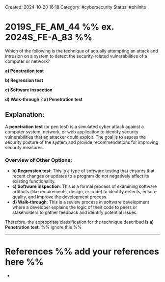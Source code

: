 Created: 2024-10-20 16:18
Category: #cybersecurity
Status: #philnits



# 2019S_FE_AM_44 %% ex. 2024S_FE-A_83 %%

Which of the following is the technique of actually attempting an attack and intrusion on a system to detect the security-related vulnerabilities of a computer or network?

**a) Penetration test**

**b) Regression test**

**c) Software inspection**

**d) Walk-through**
?
**a) Penetration test**
## **Explanation:**

A **penetration test** (or pen test) is a simulated cyber attack against a computer system, network, or web application to identify security vulnerabilities that an attacker could exploit. The goal is to assess the security posture of the system and provide recommendations for improving security measures.

### Overview of Other Options:

- **b) Regression test**: This is a type of software testing that ensures that recent changes or updates to a program do not negatively affect its existing functionality.
- **c) Software inspection**: This is a formal process of examining software artifacts (like requirements, design, or code) to identify defects, ensure quality, and improve the development process.
- **d) Walk-through**: This is a review process in software development where a developer explains the logic of their code to peers or stakeholders to gather feedback and identify potential issues.

Therefore, the appropriate classification for the technique described is **a) Penetration test**.
%% ignore this %%
<!--SR:!2025-03-12,15,290-->
---









# References %% add your references here %%
- 